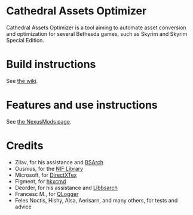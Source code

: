 # Cathedral Assets Optimizer

Cathedral Assets Optimizer is a tool aiming to automate asset conversion and optimization for several Bethesda games, such as Skyrim and Skyrim Special Edition.

# Build instructions

See [the wiki](https://gitlab.com/G_ka/sse-assets-optimiser/wikis/Build-instructions).

# Features and use instructions

See [the NexusMods page](https://www.nexusmods.com/skyrimspecialedition/mods/23316).

# Credits

- Zilav, for his assistance and [BSArch](https://github.com/TES5Edit/TES5Edit/tree/dev/Tools/BSArchive)
- Ousnius, for the [NIF Library](https://github.com/ousnius/BodySlide-and-Outfit-Studio/tree/dev/lib/NIF)
- Microsoft, for [DirectXTex](https://github.com/Microsoft/DirectXTex)
- Figment, for [hkxcmd](https://github.com/figment/hkxcmd)
- Deorder, for his assistance and [Libbsarch](https://github.com/deorder/libbsarch)
- Francesc M., for [QLogger](https://github.com/francescmm/QLogger)
- Feles Noctis, Hishy, Alsa, Aerisarn, and many others, for tests and advice
